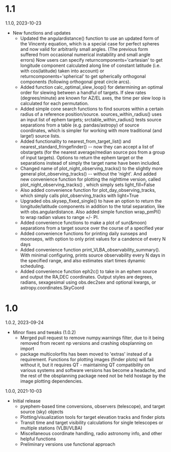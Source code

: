 # 1.1

1.1.0, 2023-10-23

* New functions and updates
    - Updated the angulardistance() function to use an updated form of the Vincenty equation, which is a special case for perfect spheres and now valid for arbitrarily small angles.  (The previous form suffered from occasional numerical instability and small angle errors)  Now users can specify returncomponents='cartesian' to get longitude component calculated along line of constant latitude (i.e. with cos(latitude) taken into account) or returncomponents='spherical' to get spherically orthogonal components (following orthogonal great circle arcs).
    - Added function calc_optimal_slew_loop() for determining an optimal order for slewing between a handful of targets. If slew rates (degrees/minute) are known for AZ/EL axes, the time per slew loop is calculated for each permutation.
    - Added simple cone search functions to find sources within a certain radius of a reference position/source.  sources_within_radius() uses an input list of ephem targets; srctable_within_radius() tests source separations from a table (e.g. pandas/astropy) of source coordinates, which is simpler for working with more traditional (and large!) source lists.
    - Added functionality to nearest_from_target_list() and nearest_standard_fringefinder() -- now they can accept a list of obstargets (for the nearest average/median source pos from a group of input targets).  Options to return the ephem target or the separations instead of simply the target name have been included.
    - Changed name of plot_night_observing_tracks() to the slightly more general plot_observing_tracks() -- without the 'night'. And added new convenience function for plotting the nighttime version, called  plot_night_observing_tracks() , which simply sets light_fill=False
    - Also added convenience function for plot_day_observing_tracks, which simply calls plot_observing_tracks with light=True
    - Upgraded obs.skysep_fixed_single() to have an option to return the longitude/latitude components in addition to the total separation, like with obs.angulardistance.  Also added simple function wrap_pmPI() to wrap radian values to range +/- PI.  
    - Added convenience functions to make a plot of sun(&moon) separations from a target source over the course of a specified year
    - Added convenience functions for printing daily sunseps and moonseps, with option to only print values for a candence of every N days
    - Added convenience function print_VLBA_observability_summary().  With minimal configuring, prints source observability every N days in the specified range, and also estimates start times dynamic scheduling.
    - Added convenience function eph2c() to take in an ephem source and output the RA,DEC coordinates. Output styles are degrees, radians, sexagesimal using obs.dec2sex and optional kwargs, or astropy.coordinates.SkyCoord


# 1.0

1.0.2, 2023-09-24

* Minor fixes and tweaks (1.0.2)
    - Merged pull request to remove numpy.warnings filter, due to it being removed from recent np versions and crashing obsplanning on import
    - package multicolorfits has been moved to 'extras' instead of a requirement.  Functions for plotting images (finder plots) will fail without it, but it requires QT - maintaining QT compatibility on various systems and software versions has become a headache, and the rest of the obsplanning package need not be held hostage by the image plotting dependencies.


1.0.0, 2021-10-03

* Initial release
    - pyephem-based time conversions, observers (telescope), and target source (sky) objects
    - Plotting/visualization tools for target elevation tracks and finder plots
    - Transit time and target visibility calculations for single telescopes or multiple stations (VLBI/VLBA)
    - Miscellaneous coordinate handling, radio astronomy info, and other helpful functions
    - Preliminary versions use functional approach
